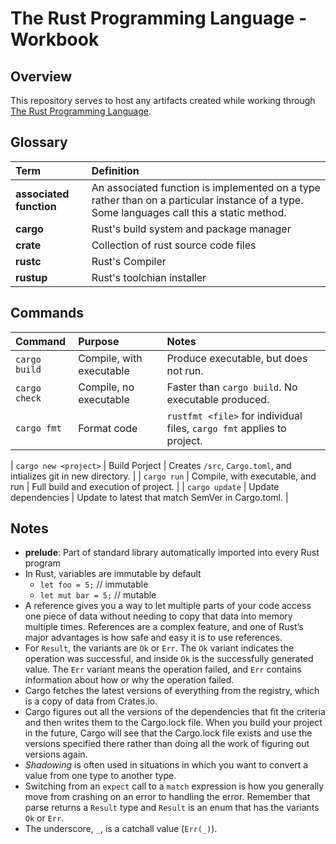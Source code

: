 # The Rust Programming Language - Workbook

## Overview

This repository serves to host any artifacts created while working through [The Rust Programming Language](https://doc.rust-lang.org/book/).

## Glossary

| Term                    | Definition                                                                                                                                |
| :---------------------- | :---------------------------------------------------------------------------------------------------------------------------------------- |
| **associated function** | An associated function is implemented on a type rather than on a particular instance of a type. Some languages call this a static method. |
| **cargo**               | Rust's build system and package manager                                                                                                   |
| **crate**               | Collection of rust source code files                                                                                                      |
| **rustc**               | Rust's Compiler                                                                                                                           |
| **rustup**              | Rust's toolchian installer                                                                                                                |

## Commands

| Command       | Purpose                  | Notes                                                                  |
| :------------ | :----------------------- | :--------------------------------------------------------------------- |
| `cargo build` | Compile, with executable | Produce executable, but does not run.                                  |
| `cargo check` | Compile, no executable   | Faster than `cargo build`. No executable produced.                     |
| `cargo fmt`   | Format code              | `rustfmt <file>` for individual files, `cargo fmt` applies to project. |

| `cargo new <project>` | Build Porject                     | Creates `/src`, `Cargo.toml`, and intializes git in new directory. |
| `cargo run`           | Compile, with executable, and run | Full build and execution of project.                               |
| `cargo update`        | Update dependencies               | Update to latest that match SemVer in Cargo.toml.                  |


## Notes

- **prelude**: Part of standard library automatically imported into every Rust program
- In Rust, variables are immutable by default
  - `let foo = 5;` // immutable
  - `let mut bar = 5;` // mutable
- A reference gives you a way to let multiple parts of your code access one piece of data without needing to copy that data into memory multiple times. References are a complex feature, and one of Rust’s major advantages is how safe and easy it is to use references.
- For `Result`, the variants are `Ok` or `Err`. The `Ok` variant indicates the operation was successful, and inside `Ok` is the successfully generated value. The `Err` variant means the operation failed, and `Err` contains information about how or why the operation failed.
- Cargo fetches the latest versions of everything from the registry, which is a copy of data from Crates.io.
- Cargo figures out all the versions of the dependencies that fit the criteria and then writes them to the Cargo.lock file. When you build your project in the future, Cargo will see that the Cargo.lock file exists and use the versions specified there rather than doing all the work of figuring out versions again.
- _Shadowing_ is often used in situations in which you want to convert a value from one type to another type. 
- Switching from an `expect` call to a `match` expression is how you generally move from crashing on an error to handling the error. Remember that parse returns a `Result` type and `Result` is an enum that has the variants `Ok` or `Err`.
-  The underscore, `_`, is a catchall value (`Err(_)`).